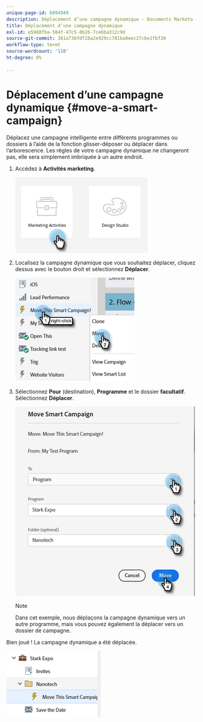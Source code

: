 ```yaml
---
unique-page-id: 6094949
description: Déplacement d’une campagne dynamique - Documents Marketo - Documentation du produit
title: Déplacement d’une campagne dynamique
exl-id: e5988fba-584f-47c5-8b26-7ce6ba312c9d
source-git-commit: 361a736fdf28a2e929cc781ba8eec27c6e1fbf30
workflow-type: tm+mt
source-wordcount: '110'
ht-degree: 0%

---
```


# Déplacement d’une campagne dynamique {#move-a-smart-campaign}

Déplacez une campagne intelligente entre différents programmes ou dossiers à l’aide de la fonction glisser-déposer ou déplacer dans l’arborescence. Les règles de votre campagne dynamique ne changeront pas, elle sera simplement imbriquée à un autre endroit.

1. Accédez à **Activités marketing**.

   ![](assets/move-a-smart-campaign-1.png)

1. Localisez la campagne dynamique que vous souhaitez déplacer, cliquez dessus avec le bouton droit et sélectionnez **Déplacer**.

   ![](assets/move-a-smart-campaign-2.png)

1. Sélectionnez **Pour** (destination), **Programme** et le dossier **facultatif**. Sélectionnez **Déplacer**.

   ![](assets/move-a-smart-campaign-3.png)

   >[!NOTE]
   >
   >Dans cet exemple, nous déplaçons la campagne dynamique vers un autre programme, mais vous pouvez également la déplacer vers un dossier de campagne.

Bien joué ! La campagne dynamique a été déplacée.

![](assets/move-a-smart-campaign-4.png)
